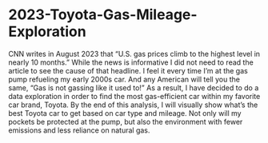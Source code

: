 # 2023-Toyota-Gas-Mileage-Exploration
CNN writes in August 2023 that “U.S. gas prices climb to the highest level in nearly 10 months.”
While the news is informative I did not need to read the article to see the cause of that headline. I feel it every time I’m at the gas pump refueling my early 2000s car. And any American will tell you the same, “Gas is not gassing like it used to!”
As a result, I have decided to do a data exploration in order to find the most gas-efficient car within my favorite car brand, Toyota. By the end of this analysis, I will visually show what’s the best Toyota car to get based on car type and mileage.
Not only will my pockets be protected at the pump, but also the environment with fewer emissions and less reliance on natural gas. 
